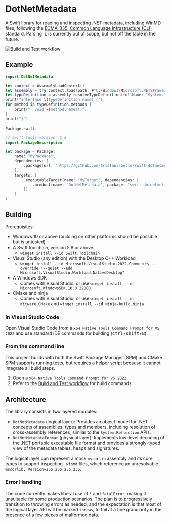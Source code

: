 # DotNetMetadata

A Swift library for reading and inspecting .NET metadata, including WinMD files, following the [ECMA-335, Common Language Infrastructure (CLI)](https://www.ecma-international.org/publications-and-standards/standards/ecma-335/) standard. Parsing IL is currently out of scope, but not off the table in the future.

![Build and Test workflow](https://github.com/tristanlabelle/swift-dotnetmetadata/actions/workflows/build-and-test.yml/badge.svg?branch=main)

## Example

```swift
import DotNetMetadata

let context = AssemblyLoadContext()
let assembly = try context.load(path: #"C:\Windows\Microsoft.NET\Framework64\v4.0.30319\mscorlib.dll"#)
let typeDefinition = assembly.resolveTypeDefinition(fullName: "System.IDisposable")!
print("interface \(typeDefinition.name) {")
for method in typeDefinition.methods {
    print("  void \(method.name)()")
}
print("}")
```

`Package.swift`:

```swift
// swift-tools-version: 5.8
import PackageDescription

let package = Package(
    name: "MyPackage",
    dependencies: [
        .package(url: "https://github.com/tristanlabelle/swift-dotnetmetadata", branch: "main")
    ],
    targets: [
        .executableTarget(name: "MyTarget", dependencies: [
            .product(name: "DotNetMetadata", package: "swift-dotnetmetadata")
        ])
    ]
)
```

## Building
Prerequisites:

- Windows 10 or above (building on other platforms should be possible but is untested)
- A Swift toolchain, version 5.8 or above
  - `winget install --id Swift.Toolchain`
- Visual Studio (any edition) with the Desktop C++ Workload
  - `winget install --id Microsoft.VisualStudio.2022.Community --override "--quiet --add Microsoft.VisualStudio.Workload.NativeDesktop"`
- A Windows SDK
  - Comes with Visual Studio, or use `winget install --id Microsoft.WindowsSDK.10.0.22000`
- CMake and ninja
  - Comes with Visual Studio, or use `winget install --id Kitware.CMake` and `winget install --id Ninja-build.Ninja`

### In Visual Studio Code
Open Visual Studio Code from a `x64 Native Tools Command Prompt for VS 2022` and use standard IDE commands for building (<kbd>ctrl</kbd>+<kbd>shift</kbd>+<kbd>B</kbd>).

### From the command line
This project builds with both the Swift Package Manager (SPM) and CMake. SPM supports running tests, but requires a helper script because it cannot integrate all build steps.

1. Open a `x64 Native Tools Command Prompt for VS 2022`
2. Refer to the [Build and Test workflow](.github/workflows/build-and-test.yml) for build commands

## Architecture

The library consists in two layered modules:

- `DotNetMetadata` (logical layer): Provides an object model for .NET concepts of assemblies, types and members, including resolution of cross-assembly references, similar to the `System.Reflection` APIs.
- `DotNetMetadataFormat` (physical layer): Implements low-level decoding of the .NET portable executable file format and provides a strongly-typed view of the metadata tables, heaps and signatures.

The logical layer can represent a mock `mscorlib` assembly and its core types to support inspecting `.winmd` files, which reference an unresolvable `mscorlib, Version=255.255.255.255`.

### Error Handling

The code currently makes liberal use of `!` and `fatalError`, making it unsuitable for some production scenarios. The plan is to progressively transition to throwing errors as needed, and the expectation is that most of the logical layer API will be marked `throws`, to fail at a fine granularity in the presence of a few pieces of malformed data.
